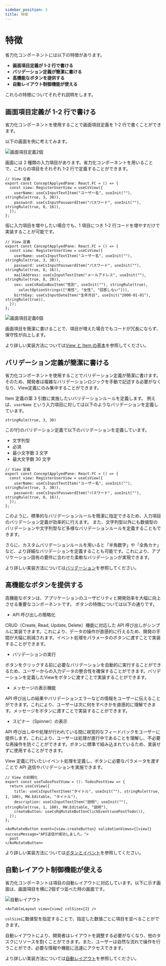 ```yaml
---
sidebar_position: 3
title: 特徴
---
```


# 特徴

省力化コンポーネントには以下の特徴があります。

- <strong>画面項目定義が 1-2 行で書ける</strong>
- <strong>バリデーション定義が簡潔に書ける</strong>
- <strong>高機能なボタンを提供する</strong>
- <strong>自動レイアウト制御機能が使える</strong>

これらの特徴についてそれぞれ説明をします。

## 画面項目定義が 1-2 行で書ける

省力化コンポーネントを使用することで画面項目定義を 1-2 行で書くことができます。

以下の画面を例に考えてみます。

![画面項目定義2個](/img/screen-item-2.png)

画面には 2 種類の入力項目があります。省力化コンポーネントを用いることで、これらの項目をそれぞれ 1-2 行で定義することができます。

```tsx
// View 定義
export const ConceptApplyedPane: React.FC = () => {
  const view: RegisterUserView = useCsView({
    userName: useCsInputTextItem("ユーザー名", useInit(""), stringRule(true, 3, 30)),
    password: useCsInputPasswordItem("パスワード", useInit(""), stringRule(true, 8, 16)),
  });
};
```

仮に入力項目を増やしたい場合でも、1 項目につき 1-2 行コードを増やすだけで実装することが可能です。

```tsx
// View 定義
export const ConceptApplyedPane: React.FC = () => {
  const view: RegisterUserView = useCsView({
    userName: useCsInputTextItem("ユーザー名", useInit(""), stringRule(true, 3, 30)),
    password: useCsInputPasswordItem("パスワード", useInit(""), stringRule(true, 8, 16)),
    mailAddress: useCsInputTextItem("メールアドレス", useInit(""), stringRule(true, 8, 20)),
    sex: useCsRadioBoxItem("性別", useInit(""), stringRule(true),
      selectOptionStrings(["男性", "女性", "回答しない"])),
    birthDay: useCsInputDateItem("生年月日", useInit("2000-01-01"), stringRule(true)),
  });
};
```

![画面項目定義6個](/img/screen-item-6.png)

画面項目を簡潔に書けることで、項目が増えた場合でもコードが冗長にならず、保守性が向上します。

より詳しい実装方法については[View と Item の基本](http://localhost:3000/dev-react-cs-document/docs/implementation-guide/basic-of-view-and-item)を参照してください。

## バリデーション定義が簡潔に書ける

省力化コンポーネントを使用することでバリデーション定義が簡潔に書けます。そのため、開発者は複雑なバリデーションロジックを手動で記述する必要がなくなり、View定義にのみ集中することができます。

Item 定義の第 3 引数に実施したいバリデーションルールを定義します。
例えば、`userName` という入力項目に対しては以下のようなバリデーションを定義しています。

`stringRule(true, 3, 30)`

この1行のバリデーション定義で以下のバリデーションを定義しています。

- 文字列型
- 必須
- 最小文字数 3 文字
- 最大文字数 30 文字

```tsx
// View 定義
export const ConceptApplyedPane: React.FC = () => {
  const view: RegisterUserView = useCsView({
    userName: useCsInputTextItem("ユーザー名", useInit(""), stringRule(true, 3, 30)),
    password: useCsInputPasswordItem("パスワード", useInit(""), stringRule(true, 8, 16)),
  });
};
```

このように、標準的なバリデーションルールを簡潔に指定できるため、入力項目のバリデーション定義が効率的に行えます。
また、文字列型以外にも数値型のバリデーションや文字列型など多様なバリデーションルールを定義することもできます。

さらに、カスタムバリデーションルールを用いると「半角数字」や「全角カナ」など、より詳細なバリデーションを定義することも可能です。これにより、アプリケーション固有の要件に合わせた柔軟なバリデーションが実現できます。

より詳しい実装方法については[バリデーション](http://localhost:3000/dev-react-cs-document/docs/implementation-guide/validation)を参照してください。

## 高機能なボタンを提供する

高機能なボタンは、アプリケーションのユーザビリティと開発効率を大幅に向上させる重要なコンポーネントです。
ボタンの特徴については以下の通りです。

- API 呼び出しの簡略化

CRUD（Create, Read, Update, Delete）機能に対応した API 呼び出しがシンプルに実装できます。これにより、データの操作が直感的に行えるため、開発の手間が大幅に削減されます。イベント処理をパラメータのボタンに渡すことで実装することができます。

- バリデーションの実行

ボタンをクリックする前に必要なバリデーションを自動的に実行することができるため、ユーザーからの入力データの整合性を確保することができます。バリデーションを定義したViewをボタンに渡すことで実装することができます。

- メッセージの表示機能

API 呼び出しの結果やバリデーションエラーなどの情報をユーザーに伝えることができます。これにより、ユーザーは次に何をすべきかを直感的に理解できます。メッセージをボタンに渡すことで実装することができます。

- スピナー（Spinner）の表示

API 呼び出し中や処理が行われている間に視覚的なフィードバックをユーザーに提供します。これにより、ユーザーは処理が進行中であることを理解し、不必要な再操作を防ぐことができます。ボタンに標準で組み込まれているため、実装せずに使用することができます。

View 定義に行いたいイベント処理を定義し、ボタンに必要なパラメータを渡すことで API 送信やバリデーションを実施できます。

```tsx
// View の初期化
export const useTodosPostView = (): TodosPostView => {
  return useCsView({
    title: useCsInputTextItem("タイトル", useInit(""), stringRule(true, 1, 100), RW.Editable, "タイトル"),
    description: useCsInputTextItem("説明", useInit(""), stringRule(true, 1, 100), RW.Editable, "説明"),
    createButton: useCsRqMutateButtonClickEvent(usePostTodo()),
  });
};
```

```tsx
<AxMutateButton event={view.createButton} validationViews={[view]} successMessage="API送信が成功しました。">
  post
</AxMutateButton>
```

より詳しい実装方法については[ボタンとイベント](http://localhost:3000/dev-react-cs-document/docs/implementation-guide/button-and-event)を参照してください。

## 自動レイアウト制御機能が使える
省力化コンポーネントは項目の自動レイアウトに対応しています。以下に示す画面は、画面項目を横に2個ずつ並べた時の画面です。
 
![自動レイアウト](/img/automatic-layout.png)

```tsx
<AxTableLayout view={view} colSize={2} />
```
 `colSize`に数値型を指定することで、指定した数値ごとに項目を並べることができます。

自動レイアウトにより、開発者はレイアウトを調整する必要がなくなり、他のタスクにリソースを割くことができます。また、ユーザーは自然な流れで操作を行うことができ、必要な情報や機能に迅速にアクセスできます。

より詳しい実装方法については[自動レイアウト](http://localhost:3000/dev-react-cs-document/docs/implementation-guide/item-and-component)を参照してください。